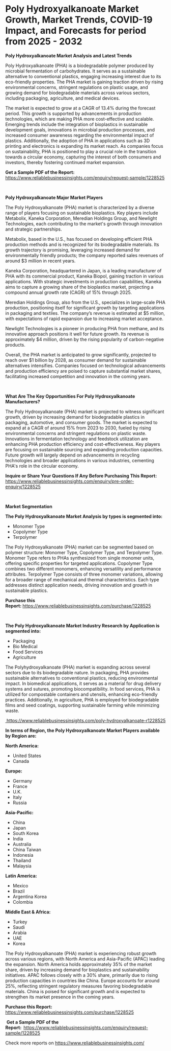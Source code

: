 <p><h1>Poly Hydroxyalkanoate Market Growth, Market Trends, COVID-19 Impact, and Forecasts for period from 2025 - 2032</h1></p><p><strong>Poly Hydroxyalkanoate Market Analysis and Latest Trends</strong></p>
<p><p>Poly Hydroxyalkanoate (PHA) is a biodegradable polymer produced by microbial fermentation of carbohydrates. It serves as a sustainable alternative to conventional plastics, engaging increasing interest due to its eco-friendly properties. The PHA market is gaining traction driven by rising environmental concerns, stringent regulations on plastic usage, and growing demand for biodegradable materials across various sectors, including packaging, agriculture, and medical devices.</p><p>The market is expected to grow at a CAGR of 13.4% during the forecast period. This growth is supported by advancements in production technologies, which are making PHA more cost-effective and scalable. Emerging trends include the integration of bioplastics in sustainable development goals, innovations in microbial production processes, and increased consumer awareness regarding the environmental impact of plastics. Additionally, the adoption of PHA in applications such as 3D printing and electronics is expanding its market reach. As companies focus on sustainability, PHA is positioned to play a crucial role in the transition towards a circular economy, capturing the interest of both consumers and investors, thereby fostering continued market expansion.</p></p>
<p><strong>Get a Sample PDF of the Report:&nbsp;</strong> <a href="https://www.reliablebusinessinsights.com/enquiry/request-sample/1228525?utm_campaign=2789&utm_medium=2&utm_source=Github&utm_content=ia&utm_term=01042025&utm_id=poly-hydroxyalkanoate">https://www.reliablebusinessinsights.com/enquiry/request-sample/1228525</a></p>
<p>&nbsp;</p>
<p><strong>Poly Hydroxyalkanoate Major Market Players</strong></p>
<p><p>The Poly Hydroxyalkanoate (PHA) market is characterized by a diverse range of players focusing on sustainable bioplastics. Key players include Metabolix, Kaneka Corporation, Meredian Holdings Group, and Newlight Technologies, each contributing to the market's growth through innovation and strategic partnerships. </p><p>Metabolix, based in the U.S., has focused on developing efficient PHA production methods and is recognized for its biodegradable materials. Its growth trajectory is promising, leveraging increased demand for environmentally friendly products; the company reported sales revenues of around $3 million in recent years.</p><p>Kaneka Corporation, headquartered in Japan, is a leading manufacturer of PHA with its commercial product, Kaneka Biopol, gaining traction in various applications. With strategic investments in production capabilities, Kaneka aims to capture a growing share of the bioplastics market, projecting a compound annual growth rate (CAGR) of 15% through 2025.</p><p>Meredian Holdings Group, also from the U.S., specializes in large-scale PHA production, positioning itself for significant growth by targeting applications in packaging and textiles. The company’s revenue is estimated at $5 million, with expectations of rapid expansion due to increasing market acceptance.</p><p>Newlight Technologies is a pioneer in producing PHA from methane, and its innovative approach positions it well for future growth. Its revenue is approximately $4 million, driven by the rising popularity of carbon-negative products.</p><p>Overall, the PHA market is anticipated to grow significantly, projected to reach over $1 billion by 2028, as consumer demand for sustainable alternatives intensifies. Companies focused on technological advancements and production efficiency are poised to capture substantial market shares, facilitating increased competition and innovation in the coming years.</p></p>
<p>&nbsp;</p>
<p><strong>What Are The Key Opportunities For Poly Hydroxyalkanoate Manufacturers?</strong></p>
<p><p>The Poly Hydroxyalkanoate (PHA) market is projected to witness significant growth, driven by increasing demand for biodegradable plastics in packaging, automotive, and consumer goods. The market is expected to expand at a CAGR of around 15% from 2023 to 2030, fueled by rising environmental concerns and stringent regulations on plastic waste. Innovations in fermentation technology and feedstock utilization are enhancing PHA production efficiency and cost-effectiveness. Key players are focusing on sustainable sourcing and expanding production capacities. Future growth will largely depend on advancements in recycling technologies and broader applications in various industries, cementing PHA's role in the circular economy.</p></p>
<p><strong>Inquire or Share Your Questions If Any Before Purchasing This Report:</strong> <a href="https://www.reliablebusinessinsights.com/enquiry/pre-order-enquiry/1228525?utm_campaign=2789&utm_medium=2&utm_source=Github&utm_content=ia&utm_term=01042025&utm_id=poly-hydroxyalkanoate">https://www.reliablebusinessinsights.com/enquiry/pre-order-enquiry/1228525</a></p>
<p>&nbsp;</p>
<p><strong>Market Segmentation</strong></p>
<p><strong>The Poly Hydroxyalkanoate Market Analysis by types is segmented into:</strong></p>
<p><ul><li>Monomer Type</li><li>Copolymer Type</li><li>Terpolymer</li></ul></p>
<p><p>The Poly Hydroxyalkanoate (PHA) market can be segmented based on polymer structure: Monomer Type, Copolymer Type, and Terpolymer Type. Monomer Type refers to PHAs synthesized from single monomer units, offering specific properties for targeted applications. Copolymer Type combines two different monomers, enhancing versatility and performance attributes. Terpolymer Type consists of three monomer variations, allowing for a broader range of mechanical and thermal characteristics. Each type addresses distinct application needs, driving innovation and growth in sustainable plastics.</p></p>
<p><strong>Purchase this Report:&nbsp;</strong><a href="https://www.reliablebusinessinsights.com/purchase/1228525?utm_campaign=2789&utm_medium=2&utm_source=Github&utm_content=ia&utm_term=01042025&utm_id=poly-hydroxyalkanoate">https://www.reliablebusinessinsights.com/purchase/1228525</a></p>
<p>&nbsp;</p>
<p><strong>The Poly Hydroxyalkanoate Market Industry Research by Application is segmented into:</strong></p>
<p><ul><li>Packaging</li><li>Bio Medical</li><li>Food Services</li><li>Agriculture</li></ul></p>
<p><p>The Polyhydroxyalkanoate (PHA) market is expanding across several sectors due to its biodegradable nature. In packaging, PHA provides sustainable alternatives to conventional plastics, reducing environmental impact. In biomedical applications, it serves as a material for drug delivery systems and sutures, promoting biocompatibility. In food services, PHA is utilized for compostable containers and utensils, enhancing eco-friendly practices. Additionally, in agriculture, PHA is employed for biodegradable films and seed coatings, supporting sustainable farming while minimizing waste.</p></p>
<p><a href="https://www.reliablebusinessinsights.com/poly-hydroxyalkanoate-r1228525?utm_campaign=2789&utm_medium=2&utm_source=Github&utm_content=ia&utm_term=01042025&utm_id=poly-hydroxyalkanoate">&nbsp;https://www.reliablebusinessinsights.com/poly-hydroxyalkanoate-r1228525</a></p>
<p><strong>In terms of Region, the Poly Hydroxyalkanoate Market Players available by Region are:</strong></p>
<p>
    <p> <strong> North America: </strong>
        <ul>
            <li>United States</li>
            <li>Canada</li>
        </ul>
        </p> 
    <p> <strong> Europe: </strong>
        <ul>
            <li>Germany</li>
            <li>France</li>
            <li>U.K.</li>
            <li>Italy</li>
            <li>Russia</li>
        </ul>
        </p> 
    <p> <strong> Asia-Pacific: </strong>
        <ul>
            <li>China</li>
            <li>Japan</li>
            <li>South Korea</li>
            <li>India</li>
            <li>Australia</li>
            <li>China Taiwan</li>
            <li>Indonesia</li>
            <li>Thailand</li>
            <li>Malaysia</li>
        </ul>
        </p> 
    <p> <strong> Latin America: </strong>
        <ul>
            <li>Mexico</li>
            <li>Brazil</li>
            <li>Argentina Korea</li>
            <li>Colombia</li>
        </ul>
        </p> 
    <p> <strong> Middle East & Africa: </strong>
        <ul>
            <li>Turkey</li>
            <li>Saudi</li>
            <li>Arabia</li>
            <li>UAE</li>
            <li>Korea</li>
        </ul>
    </p>
    </p>
<p><p>The Poly Hydroxyalkanoate (PHA) market is experiencing robust growth across various regions, with North America and Asia-Pacific (APAC) leading the expansion. North America holds approximately 35% of the market share, driven by increasing demand for bioplastics and sustainability initiatives. APAC follows closely with a 30% share, primarily due to rising production capacities in countries like China. Europe accounts for around 25%, reflecting stringent regulatory measures favoring biodegradable materials. China is poised for significant growth and is expected to strengthen its market presence in the coming years.</p></p>
<p><strong>Purchase this Report: </strong><a href="https://www.reliablebusinessinsights.com/purchase/1228525?utm_campaign=2789&utm_medium=2&utm_source=Github&utm_content=ia&utm_term=01042025&utm_id=poly-hydroxyalkanoate">https://www.reliablebusinessinsights.com/purchase/1228525</a></p>
<p>&nbsp;<strong>Get a Sample PDF of the Report:&nbsp;&nbsp;</strong><a href="https://www.reliablebusinessinsights.com/enquiry/request-sample/1228525?utm_campaign=2789&utm_medium=2&utm_source=Github&utm_content=ia&utm_term=01042025&utm_id=poly-hydroxyalkanoate">https://www.reliablebusinessinsights.com/enquiry/request-sample/1228525</a></p>
<p><strong></strong></p>
<p>Check more reports on <a href="https://www.reliablebusinessinsights.com/?utm_campaign=2789&utm_medium=2&utm_source=Github&utm_content=ia&utm_term=01042025&utm_id=poly-hydroxyalkanoate">https://www.reliablebusinessinsights.com/</a></p>